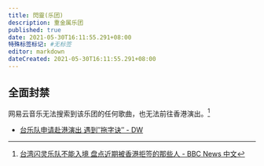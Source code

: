 ```yaml
---
title: 閃靈(乐团)
description: 重金属乐团
published: true
date: 2021-05-30T16:11:55.291+08:00
特殊标签标记: #无标签
editor: markdown
dateCreated: 2021-05-30T16:11:55.291+08:00
---
```


## 全面封禁

网易云音乐无法搜索到该乐团的任何歌曲，也无法前往香港演出。[^sh]

[^sh]: [台湾闪灵乐队不能入境 盘点近期被香港拒签的那些人 - BBC News 中文](https://web.archive.org/web/20200807043440/https://www.bbc.com/zhongwen/simp/chinese-news-46660313)

+ [台乐队申请赴港演出 遇到″拖字诀″ - DW](https://web.archive.org/web/20210526050542/https://www.dw.com/zh/台乐队申请赴港演出-遇到拖字诀/a-46840847)
